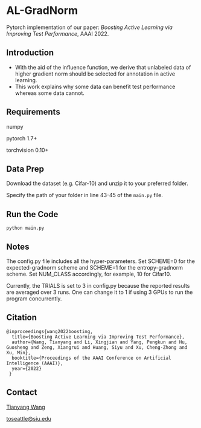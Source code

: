 # AL-GradNorm
Pytorch implementation of our paper: *Boosting Active Learning via Improving Test Performance*, AAAI 2022. 


## Introduction
* With the aid of the influence function, we derive that unlabeled data of higher gradient norm should be selected
for annotation in active learning.
* This work explains why some data can benefit test performance whereas some data cannot. 


## Requirements
numpy

pytorch 1.7+

torchvision 0.10+

## Data Prep
Download the dataset (e.g. Cifar-10) and unzip it to your preferred folder. 

Specify the path of your folder in line 43-45 of the `main.py` file. 

## Run the Code 
`python main.py`

## Notes
The config.py file includes all the hyper-parameters. Set SCHEME=0 for the expected-gradnorm scheme and SCHEME=1 for the entropy-gradnorm scheme. Set NUM_CLASS accordingly, for example, 10 for Cifar10.

Currently, the TRIALS is set to 3 in config.py because the reported results are averaged over 3 runs. One can change it to 1 if using 3 GPUs to run the program concurrently.

## Citation 
```
@inproceedings{wang2022boosting,
  title={Boosting Active Learning via Improving Test Performance}, 
  author={Wang, Tianyang and Li, Xingjian and Yang, Pengkun and Hu, Guosheng and Zeng, Xiangrui and Huang, Siyu and Xu, Cheng-Zhong and Xu, Min},  
  booktitle={Proceedings of the AAAI Conference on Artificial Intelligence (AAAI)},  
  year={2022}
 }
```
 
## Contact
[Tianyang Wang](https://tianyangwang.org/)

toseattle@siu.edu
